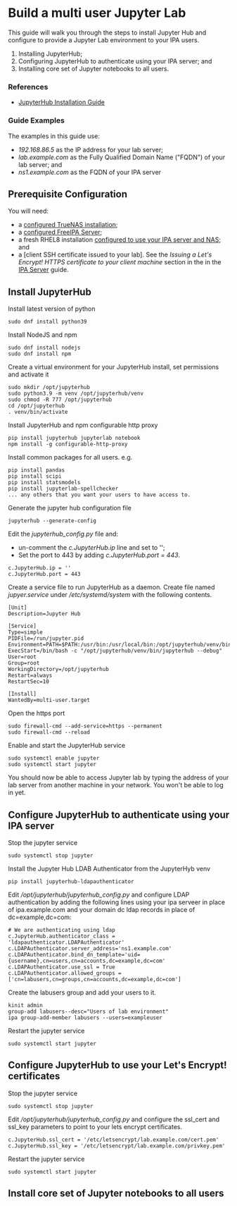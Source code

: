 # Build a multi user Jupyter Lab
This guide will walk you through the steps to install Jupyter Hub and configure to provide a Jupyter Lab environment to your IPA users.
1) Installing JupyterHub;
2) Configuring JupyterHub to authenticate using your IPA server; and
3) Installing core set of Jupyter notebooks to all users.

### References

* [JupyterHub Installation Guide](https://jupyterhub.readthedocs.io/en/stable/installation-guide.html)

### Guide Examples
The examples in this guide use:
* *192.168.86.5* as the IP address for your lab server;
* *lab.example.com* as the Fully Qualified Domain Name ("FQDN") of your lab server; and
* *ns1.example.com* as the FQDN of your IPA server

## Prerequisite Configuration
You will need:
* a [configured TrueNAS installation](./Configure%20TrueNAS%20to%20use%20FreeIPA%20for%20authentication.md); 
* a [configured FreeIPA Server](./Build%20IPA%20Server%20with%20Let's%20Encrypt!.md);
* a fresh RHEL8 installation [configured to use your IPA server and NAS](./Client%20Setup.md); and
* a [client SSH certificate issued to your lab]. See the *Issuing a Let's Encrypt! HTTPS certificate to your client machine* section in the in the [IPA Server](./Build%20IPA%20Server%20with%20Let's%20Encrypt!.md) guide.

## Install JupyterHub

Install latest version of python

```
sudo dnf install python39
```

Install NodeJS and npm

```
sudo dnf install nodejs
sudo dnf install npm
```

Create a virtual environment for your JupyterHub install, set permissions and activate it

```
sudo mkdir /opt/jupyterhub
sudo python3.9 -m venv /opt/jupyterhub/venv
sudo chmod -R 777 /opt/jupyterhub
cd /opt/jupyterhub
. venv/bin/activate
```

Install JupyterHub and npm configurable http proxy

```
pip install jupyterhub jupyterlab notebook
npm install -g configurable-http-proxy
```

Install common packages for all users. e.g.

```
pip install pandas
pip install scipi
pip install statsmodels
pip install jupyterlab-spellchecker
... any others that you want your users to have access to.
```

Generate the jupyter hub configuration file

```
jupyterhub --generate-config
```

Edit the *jupyterhub_config.py*  file and:
* un-comment the *c.JupyterHub.ip* line and set to '';
* Set the port to 443 by adding *c.JupyterHub.port = 443*.

```
c.JupyterHub.ip = ''
c.JupyterHub.port = 443
```

Create a service file to run JupyterHub as a daemon. Create file named *jupyer.service* under */etc/systemd/system* with the following contents.

```
[Unit]
Description=Jupyter Hub

[Service]
Type=simple
PIDFile=/run/jupyter.pid
Environment=PATH=$PATH:/usr/bin:/usr/local/bin:/opt/jupyterhub/venv/bin
ExecStart=/bin/bash -c "/opt/jupyterhub/venv/bin/jupyterhub --debug"
User=root
Group=root
WorkingDirectory=/opt/jupyterhub
Restart=always
RestartSec=10

[Install]
WantedBy=multi-user.target
```

Open the https port

```
sudo firewall-cmd --add-service=https --permanent
sudo firewall-cmd --reload
```

Enable and start the JupyterHub service

```
sudo systemctl enable jupyter
sudo systemctl start jupyter
```

You should now be able to access Jupyter lab by typing the address of your lab server from another machine in your network. You won't be able to log in yet.

## Configure JupyterHub to authenticate using your IPA server


Stop the jupyter service

```
sudo systemctl stop jupyter
```

Install the Jupyter Hub LDAB Authenticator from the JupyterHyb venv

```
pip install jupyterhub-ldapauthenticator
```

Edit */opt/jupyterhub/jupyterhub_config.py* and configure LDAP authentication by adding the following lines using your ipa serveer in place of ipa.example.com and your domain dc ldap records in place of dc=example,dc=com:

```
# We are authenticating using ldap
c.JupyterHub.authenticator_class = 'ldapauthenticator.LDAPAuthenticator'
c.LDAPAuthenticator.server_address='ns1.example.com'
c.LDAPAuthenticator.bind_dn_template='uid={username},cn=users,cn=accounts,dc=example,dc=com'
c.LDAPAuthenticator.use_ssl = True
c.LDAPAuthenticator.allowed_groups = ['cn=labusers,cn=groups,cn=accounts,dc=example,dc=com']
```

Create the labusers group and add your users to it.

```
kinit admin
group-add labusers--desc="Users of lab environment"
ipa group-add-member labusers --users=exampleuser
```

Restart the jupyter service

```
sudo systemctl start jupyter
```

## Configure JupyterHub to use your Let's Encrypt! certificates

Stop the jupyter service

```
sudo systemctl stop jupyter
```

Edit */opt/jupyterhub/jupyterhub_config.py* and configure the ssl_cert and ssl_key parameters to point to your lets encrypt certificates.

```
c.JupyterHub.ssl_cert = '/etc/letsencrypt/lab.example.com/cert.pem'
c.JupyterHub.ssl_key = '/etc/letsencrypt/lab.example.com/privkey.pem'
```

Restart the jupyter service

```
sudo systemctl start jupyter
```

##  Install core set of Jupyter notebooks to all users